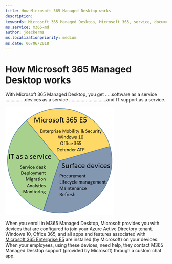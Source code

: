 ```yaml
---
title: How Microsoft 365 Managed Desktop works 
description:  
keywords: Microsoft 365 Managed Desktop, Microsoft 365, service, documentation
ms.service: m365-md
author: jdeckerms
ms.localizationpriority: medium
ms.date: 06/06/2018
---
```


# How Microsoft 365 Managed Desktop works

With Microsoft 365 Managed Desktop, you get
.....software as a service
...............devices as a service
.............................and IT support as a service. 

![Microsoft 365 Managed Desktop consists of Windows 365, Surface devices, and IT support](images/m365.png)

When you enroll in M365 Managed Desktop, Microsoft provides you with devices that are configured to join your Azure Active Directory tenant. Windows 10, Office 365, and all apps and features associated with [Microsoft 365 Enterprise E5](https://www.microsoft.com/en-us/microsoft-365/compare-all-microsoft-365-plans) are installed (by Microsoft) on your devices. When your employees, using these devices, need help, they contact M365 Managed Desktop support (provided by Microsoft) through a custom chat app. 